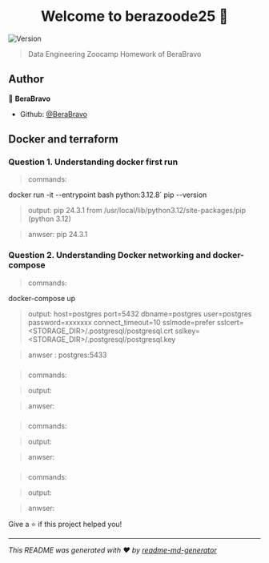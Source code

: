 <h1 align="center">Welcome to berazoode25 👋</h1>
<p>
  <img alt="Version" src="https://img.shields.io/badge/version-1-blue.svg?cacheSeconds=2592000" />
</p>

> Data Engineering Zoocamp Homework of BeraBravo

## Author

👤 **BeraBravo**

* Github: [@BeraBravo](https://github.com/BeraBravo)

##  Docker and terraform 

### Question 1. Understanding docker first run

> commands: 

docker run -it --entrypoint bash python:3.12.8´
pip --version

> output:
pip 24.3.1 from /usr/local/lib/python3.12/site-packages/pip (python 3.12)

> anwser: pip 24.3.1 


### Question 2. Understanding Docker networking and docker-compose

> commands:

docker-compose up

> output:
host=postgres port=5432 dbname=postgres user=postgres password=xxxxxxx connect_timeout=10 sslmode=prefer sslcert=<STORAGE_DIR>/.postgresql/postgresql.crt sslkey=<STORAGE_DIR>/.postgresql/postgresql.key

> anwser : postgres:5433

### 

> commands: 

> output:

> anwser:

### 

> commands: 

> output:

> anwser:  

### 

> commands: 

> output:

> anwser:  

Give a ⭐️ if this project helped you!

***
_This README was generated with ❤️ by [readme-md-generator](https://github.com/kefranabg/readme-md-generator)_
